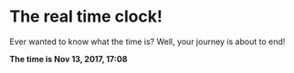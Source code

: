 # The real time clock!

Ever wanted to know what the time is? Well, your journey is about to end!

**The time is Nov 13, 2017, 17:08**